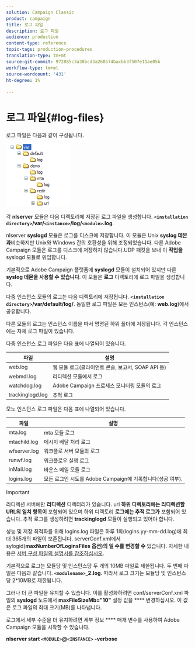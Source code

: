 ```yaml
---
solution: Campaign Classic
product: campaign
title: 로그 파일
description: 로그 파일
audience: production
content-type: reference
topic-tags: production-procedures
translation-type: tm+mt
source-git-commit: 972885c3a38bcd3a260574bacbb3f507e11ae05b
workflow-type: tm+mt
source-wordcount: '431'
ht-degree: 1%

---
```



# 로그 파일{#log-files}

로그 파일은 다음과 같이 구성됩니다.

![](assets/d_ncs_directory.png)

각 **nlserver** 모듈은 다음 디렉토리에 저장된 로그 파일을 생성합니다. **`<installation directory>`/var/`<instance>`/log/`<module>`.log**.

nlserver **syslogd** 모듈은 로그를 디스크에 저장합니다. 이 모듈은 Unix **syslog 데몬과**&#x200B;비슷하지만 Unix와 Windows 간의 호환성을 위해 조정되었습니다. 다른 Adobe Campaign 모듈은 로그를 디스크에 저장하지 않습니다.UDP 패킷을 보내 이 **작업을** syslogd 모듈로 위임합니다.

기본적으로 Adobe Campaign 플랫폼에 **syslogd** 모듈이 설치되어 있지만 다른 **syslog 데몬을 사용할 수 있습니다**. 이 모듈은 **로그** 디렉토리에 로그 파일을 생성합니다.

다중 인스턴스 모듈의 로그는 다음 디렉토리에 저장됩니다. **`<installation directory>`/var/default/log/**. 동일한 로그 파일은 모든 인스턴스(예: **web.log**)에서 공유합니다.

다른 모듈의 로그는 인스턴스 이름을 따서 명명된 하위 폴더에 저장됩니다. 각 인스턴스에는 자체 로그 파일이 있습니다.

다중 인스턴스 로그 파일은 다음 표에 나열되어 있습니다.

| 파일 | 설명 |
|---|---|
| web.log | 웹 모듈 로그(클라이언트 콘솔, 보고서, SOAP API 등) |
| webmdl.log | 리디렉션 모듈에서 로그 |
| watchdog.log | Adobe Campaign 프로세스 모니터링 모듈의 로그 |
| trackinglogd.log | 추적 로그 |

모노 인스턴스 로그 파일은 다음 표에 나열되어 있습니다.

| 파일 | 설명 |
|---|---|
| mta.log | mta 모듈 로그 |
| mtachild.log | 메시지 배달 처리 로그 |
| wfserver.log | 워크플로 서버 모듈의 로그 |
| runwf.log | 워크플로우 실행 로그 |
| inMail.log | 바운스 메일 모듈 로그 |
| logins.log | 모든 로그인 시도를 Adobe Campaign에 기록합니다(성공 여부). |

>[!IMPORTANT]
>
>리디렉션 서버에만 **리디렉션** 디렉터리가 있습니다. url **하위 디렉토리에는 리디렉션할 URL의 일치 항목이** 포함되어 있으며 하위 디렉토리 **로그에는 추적 로그가** 포함되어 있습니다. 추적 로그를 생성하려면 **trackinglogd** 모듈이 실행되고 있어야 합니다.

성능 및 저장 최적화를 위해 logins.log 파일은 하루 1회(logins.yy-mm-dd.log)에 최대 365개의 파일이 보존됩니다. serverConf.xml에서 sylogid(**maxNumberOfLoginsFiles 옵션)의 일 수를 변경할 수** 있습니다. 자세한 내용은 [서버 구성 파일의 설명서를 참조하십시오](../../installation/using/the-server-configuration-file.md#syslogd).

기본적으로 로그는 모듈당 및 인스턴스당 두 개의 10MB 파일로 제한됩니다. 두 번째 파일은 다음과 같습니다. **`<modulename>`_2.log**. 따라서 로그 크기는 모듈당 및 인스턴스당 2*10MB로 제한됩니다.

그러나 더 큰 파일을 유지할 수 있습니다. 이를 활성화하려면 conf/serverConf.xml 파일의 **syslogd** 노드에서 **maxFileSizeMb=&quot;10&quot;** 설정 값을 **** 변경하십시오. 이 값은 로그 파일의 최대 크기(MB)를 나타냅니다.

로그에서 세부 수준을 더 유지하려면 세부 정보 **** 매개 변수를 사용하여 Adobe Campaign 모듈을 시작할 수 있습니다.

**nlserver start `<MODULE>`@`<INSTANCE>` -verbose**

